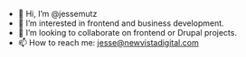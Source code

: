 - 👋 Hi, I’m @jessemutz
- 👀 I’m interested in frontend and business development.
- 💞️ I’m looking to collaborate on frontend or Drupal projects.
- 📫 How to reach me: jesse@newvistadigital.com

<!---
jessemutz/jessemutz is a ✨ special ✨ repository because its `README.md` (this file) appears on your GitHub profile.
You can click the Preview link to take a look at your changes.
--->
